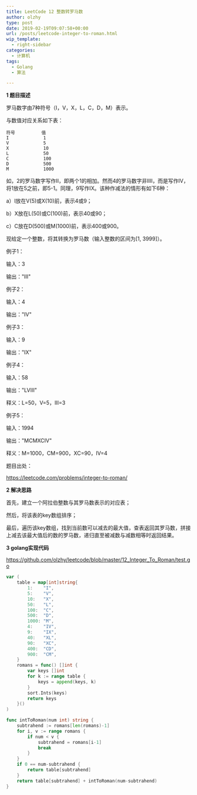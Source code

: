 ```yaml
---
title: LeetCode 12 整数转罗马数
author: olzhy
type: post
date: 2019-02-19T09:07:58+00:00
url: /posts/leetcode-integer-to-roman.html
wip_template:
  - right-sidebar
categories:
  - 计算机
tags:
  - Golang
  - 算法

---
```

**1 题目描述**
  
罗马数字由7种符号（I，V，X，L，C，D，M）表示。
  
与数值对应关系如下表：

```
符号          值
I             1
V             5
X             10
L             50
C             100
D             500
M             1000
```

如，2的罗马数字写作II，即两个1的相加。然而4的罗马数字非IIII，而是写作IV，将1放在5之前，即5-1。同理，9写作IX。该种作减法的情形有如下6种：
  
a）I放在V(5)或X(10)前，表示4或9；
  
b）X放在L(50)或C(100)前，表示40或90；
  
c）C放在D(500)或M(1000)前，表示400或900。
  
现给定一个整数，将其转换为罗马数（输入整数的区间为[1, 3999]）。

例子1：

输入：3

输出："III"

例子2：

输入：4

输出："IV"

例子3：

输入：9

输出："IX"

例子4：

输入：58

输出："LVIII"

释义：L=50，V=5，III=3

例子5：

输入：1994

输出："MCMXCIV"

释义：M=1000，CM=900，XC=90，IV=4

题目出处：
  
<a href="https://leetcode.com/problems/integer-to-roman/" target="_blank" rel="noopener">https://leetcode.com/problems/integer-to-roman/</a>

**2 解决思路**
  
首先，建立一个阿拉伯整数与其罗马数表示的对应表；
  
然后，将该表的key数组排序；
  
最后，遍历该key数组，找到当前数可以减去的最大值，查表返回其罗马数，拼接上减去该最大值后的数的罗马数，递归直至被减数与减数相等时返回结果。

**3 golang实现代码**
  
<a href="https://github.com/olzhy/leetcode/blob/master/12_Integer_To_Roman/test.go" target="_blank" rel="noopener">https://github.com/olzhy/leetcode/blob/master/12_Integer_To_Roman/test.go</a>

```go
var (
    table = map[int]string{
        1:    "I",
        5:    "V",
        10:   "X",
        50:   "L",
        100:  "C",
        500:  "D",
        1000: "M",
        4:    "IV",
        9:    "IX",
        40:   "XL",
        90:   "XC",
        400:  "CD",
        900:  "CM",
    }
    romans = func() []int {
        var keys []int
        for k := range table {
            keys = append(keys, k)
        }
        sort.Ints(keys)
        return keys
    }()
)

func intToRoman(num int) string {
    subtrahend := romans[len(romans)-1]
    for i, v := range romans {
        if num < v {
            subtrahend = romans[i-1]
            break
        }
    }
    if 0 == num-subtrahend {
        return table[subtrahend]
    }
    return table[subtrahend] + intToRoman(num-subtrahend)
}
```